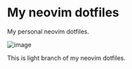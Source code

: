 # My neovim dotfiles

My personal neovim dotfiles.

![image](https://github.com/user-attachments/assets/891bb518-b753-47fa-bbee-6948cfb57593)

This is light branch of my neovim dotfiles.
